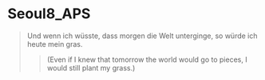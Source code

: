 # Seoul8_APS

> Und wenn ich wüsste, dass morgen die Welt unterginge, so würde ich heute mein gras.
>
> > (Even if I knew that tomorrow the world would go to pieces, I would still plant my grass.)

